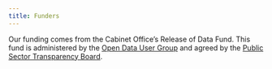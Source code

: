 ```yaml
---
title: Funders
---
```


Our funding comes from the Cabinet Office’s Release of Data Fund. This fund is administered by the [Open Data User Group](https://www.gov.uk/government/groups/open-data-user-group) and agreed by the [Public Sector Transparency Board](/groups/public-sector-transparency-board). 

